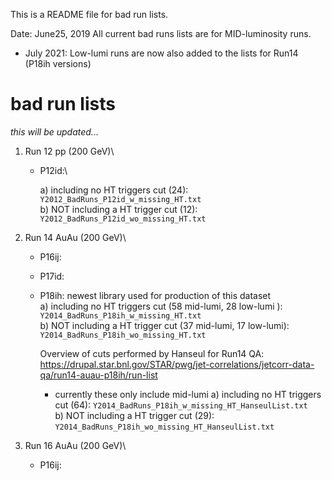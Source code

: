 This is a README file for bad run lists.

Date: June25, 2019
All current bad runs lists are for MID-luminosity runs.
- July 2021: Low-lumi runs are now also added to the lists for Run14 (P18ih versions)

# bad run lists
*this will be updated...*

1. Run 12 pp (200 GeV)\
	* P12id:\ 

        a) including no HT triggers cut (24): `Y2012_BadRuns_P12id_w_missing_HT.txt`\
        b) NOT including a HT trigger cut (12): `Y2012_BadRuns_P12id_wo_missing_HT.txt`

2. Run 14 AuAu (200 GeV)\
	* P16ij:

	* P17id:

	* P18ih: newest library used for production of this dataset\
        a) including no HT triggers cut (58 mid-lumi, 28 low-lumi ): `Y2014_BadRuns_P18ih_w_missing_HT.txt`\
        b) NOT including a HT trigger cut (37 mid-lumi, 17 low-lumi): `Y2014_BadRuns_P18ih_wo_missing_HT.txt`


        
        Overview of cuts performed by Hanseul for Run14 QA:
        https://drupal.star.bnl.gov/STAR/pwg/jet-correlations/jetcorr-data-qa/run14-auau-p18ih/run-list

        - currently these only include mid-lumi
        a) including no HT triggers cut (64): `Y2014_BadRuns_P18ih_w_missing_HT_HanseulList.txt`\
        b) NOT including a HT trigger cut (29): `Y2014_BadRuns_P18ih_wo_missing_HT_HanseulList.txt`

3. Run 16 AuAu (200 GeV)\
	* P16ij:


